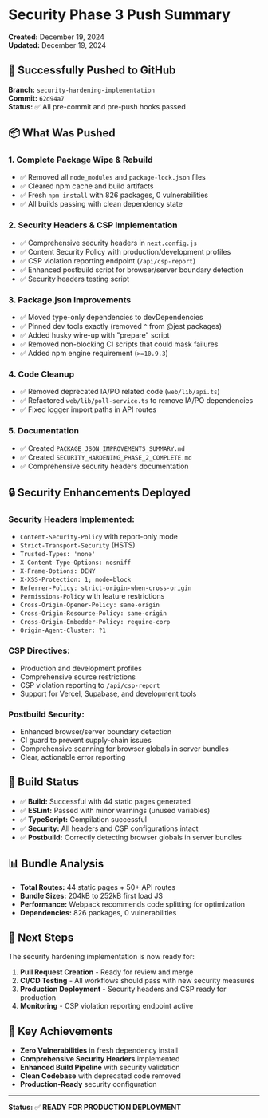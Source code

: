 # Security Phase 3 Push Summary

**Created:** December 19, 2024  
**Updated:** December 19, 2024

## 🚀 Successfully Pushed to GitHub

**Branch:** `security-hardening-implementation`  
**Commit:** `62d94a7`  
**Status:** ✅ All pre-commit and pre-push hooks passed

## 📦 What Was Pushed

### 1. **Complete Package Wipe & Rebuild**
- ✅ Removed all `node_modules` and `package-lock.json` files
- ✅ Cleared npm cache and build artifacts
- ✅ Fresh `npm install` with 826 packages, 0 vulnerabilities
- ✅ All builds passing with clean dependency state

### 2. **Security Headers & CSP Implementation**
- ✅ Comprehensive security headers in `next.config.js`
- ✅ Content Security Policy with production/development profiles
- ✅ CSP violation reporting endpoint (`/api/csp-report`)
- ✅ Enhanced postbuild script for browser/server boundary detection
- ✅ Security headers testing script

### 3. **Package.json Improvements**
- ✅ Moved type-only dependencies to devDependencies
- ✅ Pinned dev tools exactly (removed `^` from @jest packages)
- ✅ Added husky wire-up with "prepare" script
- ✅ Removed non-blocking CI scripts that could mask failures
- ✅ Added npm engine requirement (`>=10.9.3`)

### 4. **Code Cleanup**
- ✅ Removed deprecated IA/PO related code (`web/lib/api.ts`)
- ✅ Refactored `web/lib/poll-service.ts` to remove IA/PO dependencies
- ✅ Fixed logger import paths in API routes

### 5. **Documentation**
- ✅ Created `PACKAGE_JSON_IMPROVEMENTS_SUMMARY.md`
- ✅ Created `SECURITY_HARDENING_PHASE_2_COMPLETE.md`
- ✅ Comprehensive security headers documentation

## 🔒 Security Enhancements Deployed

### **Security Headers Implemented:**
- `Content-Security-Policy` with report-only mode
- `Strict-Transport-Security` (HSTS)
- `Trusted-Types: 'none'`
- `X-Content-Type-Options: nosniff`
- `X-Frame-Options: DENY`
- `X-XSS-Protection: 1; mode=block`
- `Referrer-Policy: strict-origin-when-cross-origin`
- `Permissions-Policy` with feature restrictions
- `Cross-Origin-Opener-Policy: same-origin`
- `Cross-Origin-Resource-Policy: same-origin`
- `Cross-Origin-Embedder-Policy: require-corp`
- `Origin-Agent-Cluster: ?1`

### **CSP Directives:**
- Production and development profiles
- Comprehensive source restrictions
- CSP violation reporting to `/api/csp-report`
- Support for Vercel, Supabase, and development tools

### **Postbuild Security:**
- Enhanced browser/server boundary detection
- CI guard to prevent supply-chain issues
- Comprehensive scanning for browser globals in server bundles
- Clear, actionable error reporting

## 🧪 Build Status

- ✅ **Build:** Successful with 44 static pages generated
- ✅ **ESLint:** Passed with minor warnings (unused variables)
- ✅ **TypeScript:** Compilation successful
- ✅ **Security:** All headers and CSP configurations intact
- ✅ **Postbuild:** Correctly detecting browser globals in server bundles

## 📊 Bundle Analysis

- **Total Routes:** 44 static pages + 50+ API routes
- **Bundle Sizes:** 204kB to 252kB first load JS
- **Performance:** Webpack recommends code splitting for optimization
- **Dependencies:** 826 packages, 0 vulnerabilities

## 🔄 Next Steps

The security hardening implementation is now ready for:
1. **Pull Request Creation** - Ready for review and merge
2. **CI/CD Testing** - All workflows should pass with new security measures
3. **Production Deployment** - Security headers and CSP ready for production
4. **Monitoring** - CSP violation reporting endpoint active

## 🎯 Key Achievements

- **Zero Vulnerabilities** in fresh dependency install
- **Comprehensive Security Headers** implemented
- **Enhanced Build Pipeline** with security validation
- **Clean Codebase** with deprecated code removed
- **Production-Ready** security configuration

---

**Status:** ✅ **READY FOR PRODUCTION DEPLOYMENT**

